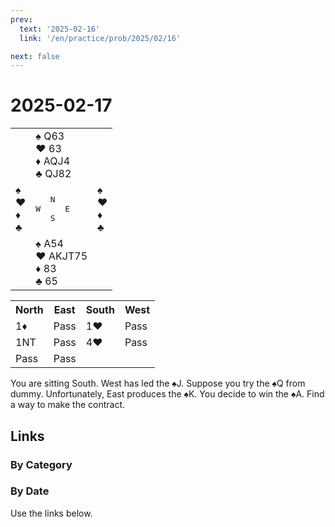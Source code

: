 ```yaml
---
prev:
  text: '2025-02-16'
  link: '/en/practice/prob/2025/02/16'

next: false
---
```


# 2025-02-17

<table class="deal">
	<tr>
		<td></td>
		<td>♠ Q63<br>♥ 63<br>♦ AQJ4<br>♣ QJ82</td>
		<td></td>
	</tr>
	<tr>
		<td>♠ <br>♥ <br>♦ <br>♣ </td>
		<td><pre>   N<br>W     E<br>   S</pre></td>
		<td>♠ <br>♥ <br>♦ <br>♣ </td>
	</tr>
	<tr>
		<td></td>
		<td>♠ A54<br>♥ AKJT75<br>♦ 83<br>♣ 65</td>
		<td></td>
	</tr>
</table>

<table class="auction">
	<tr>
		<th>North</th>
		<th>East</th>
		<th>South</th>
		<th>West</th>
	</tr>
	<tr>
		<td>1♦</td>
		<td>Pass</td>
		<td>1♥</td>
		<td>Pass</td>
	</tr>
	<tr>
		<td>1NT</td>
		<td>Pass</td>
		<td>4♥</td>
		<td>Pass</td>
	</tr>
	<tr>
		<td>Pass</td>
		<td>Pass</td>
		<td></td>
		<td></td>
	</tr>
</table>

You are sitting South. West has led the ♠J. Suppose you try the ♠Q from dummy. Unfortunately, East produces the ♠K. You decide to win the ♠A. Find a way to make the contract.

## Links

[<Badge type="tip" text="Check Solution"/>](/en/learning/prob/2025/02/17)

### By Category

[<Badge type="tip" text="<--"/>](/en/practice/prob/2025/02/15)
[<Badge type="tip" text="Calendar"/>](/en/practice/calendar/2025/02)
[<Badge type="info" text="-->"/>](/en/practice/prob/2025/02/17#links)

### By Date

Use the links below.